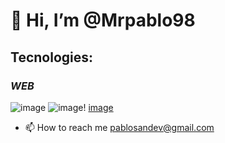 # 👋 Hi, I’m @Mrpablo98
## Tecnologies: 
### *WEB*
  ![image](https://github.com/Mrpablo98/Mrpablo98/assets/86930544/58b29dc9-18a3-47ae-9358-c3b8dc1d9833) ![image](https://github.com/Mrpablo98/Mrpablo98/assets/86930544/a021313d-a886-4ba5-aee0-4f4608d5d468)! [image](https://github.com/Mrpablo98/Mrpablo98/assets/86930544/751ed163-c4de-400a-8df5-759c932d476b)


- 📫 How to reach me pablosandev@gmail.com



